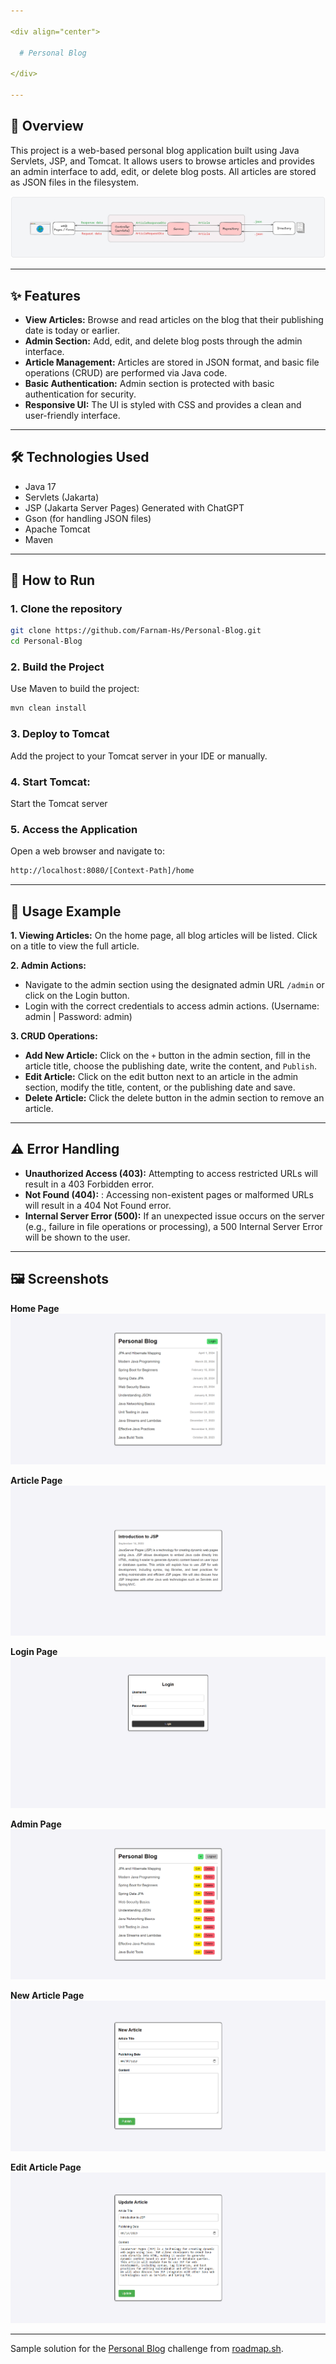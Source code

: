 ```yaml
---

<div align="center">

  # Personal Blog
  
</div>
  
---
```


## 🎯 Overview

This project is a web-based personal blog application built using Java Servlets, JSP, and Tomcat. It allows users to browse articles and provides an admin interface to add, edit, or delete blog posts. All articles are stored as JSON files in the filesystem.
<p align="center">
    <img src="images/design.png" alt="design"/>
</p>

---

## ✨ Features

- **View Articles:** Browse and read articles on the blog that their publishing date is today or earlier.
- **Admin Section:** Add, edit, and delete blog posts through the admin interface.
- **Article Management:** Articles are stored in JSON format, and basic file operations (CRUD) are performed via Java code.
- **Basic Authentication:** Admin section is protected with basic authentication for security.
- **Responsive UI:** The UI is styled with CSS and provides a clean and user-friendly interface.

---

## 🛠️ Technologies Used
- Java 17
- Servlets (Jakarta)
- JSP (Jakarta Server Pages) Generated with ChatGPT
- Gson (for handling JSON files)
- Apache Tomcat
- Maven

---

## 🚀 How to Run

### 1. Clone the repository

```bash
git clone https://github.com/Farnam-Hs/Personal-Blog.git
cd Personal-Blog
```

### 2. Build the Project
Use Maven to build the project:
```bash
mvn clean install
```

### 3. Deploy to Tomcat
Add the project to your Tomcat server in your IDE or manually.

### 4. Start Tomcat:
Start the Tomcat server

### 5. Access the Application
Open a web browser and navigate to:
```bash
http://localhost:8080/[Context-Path]/home
```

---

## 📘 Usage Example

**1. Viewing Articles:** On the home page, all blog articles will be listed. Click on a title to view the full article.

**2. Admin Actions:**
- Navigate to the admin section using the designated admin URL ```/admin``` or click on the Login button.
- Login with the correct credentials to access admin actions. (Username: admin | Password: admin)

**3. CRUD Operations:** 
- **Add New Article:** Click on the ```+``` button in the admin section, fill in the article title, choose the publishing date, write the content, and ```Publish```.
- **Edit Article:** Click on the edit button next to an article in the admin section, modify the title, content, or the publishing date and save.
- **Delete Article:** Click the delete button in the admin section to remove an article.
---

## ⚠️ Error Handling

- **Unauthorized Access (403):** Attempting to access restricted URLs will result in a 403 Forbidden error.
- **Not Found (404):** : Accessing non-existent pages or malformed URLs will result in a 404 Not Found error.
- **Internal Server Error (500):** If an unexpected issue occurs on the server (e.g., failure in file operations or processing), a 500 Internal Server Error will be shown to the user.
---

## 🖼️ Screenshots

**Home Page**
<img src="images/home.PNG" alt="home"/>

**Article Page**
<img src="images/article.PNG" alt="article"/>

**Login Page**
<img src="images/login.PNG" alt="login"/>

**Admin Page**
<img src="images/admin.PNG" alt="admin"/>

**New Article Page**
<img src="images/add.PNG" alt="add"/>

**Edit Article Page**
<img src="images/edit.PNG" alt="edit"/>

---

Sample solution for the [Personal Blog](https://roadmap.sh/projects/personal-blog) challenge from [roadmap.sh](https://roadmap.sh/).